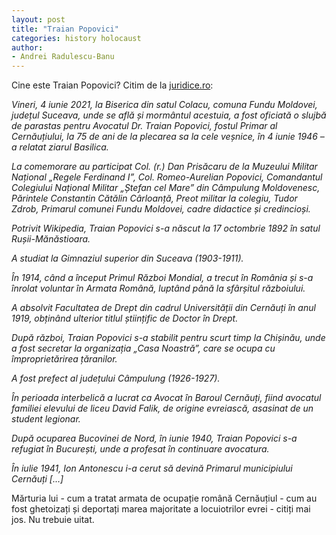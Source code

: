 ```yaml
---
layout: post
title: "Traian Popovici"
categories: history holocaust
author:
- Andrei Radulescu-Banu
---
```


Cine este Traian Popovici? Citim de la [juridice.ro](https://www.juridice.ro/734839/comemorare-a-avocatului-traian-popovici-primarul-cernautiului-care-a-salvat-20-000-de-evrei-de-la-holocaust.html):

*Vineri, 4 iunie 2021, la Biserica din satul Colacu, comuna Fundu Moldovei, județul Suceava, unde se află și mormântul acestuia, a fost oficiată o slujbă de parastas pentru Avocatul Dr. Traian Popovici, fostul Primar al Cernăuțiului, la 75 de ani de la plecarea sa la cele veșnice, în 4 iunie 1946 – a relatat ziarul Basilica.*

*La comemorare au participat Col. (r.) Dan Prisăcaru de la Muzeului Militar Național „Regele Ferdinand I”, Col. Romeo-Aurelian Popovici, Comandantul Colegiului Național Militar „Ștefan cel Mare” din Câmpulung Moldovenesc, Părintele Constantin Cătălin Cârloanță, Preot militar la colegiu, Tudor Zdrob, Primarul comunei Fundu Moldovei, cadre didactice și credincioși.*

*Potrivit Wikipedia, Traian Popovici s-a născut la 17 octombrie 1892 în satul Rușii-Mănăstioara.*

*A studiat la Gimnaziul superior din Suceava (1903-1911).*

*În 1914, când a început Primul Război Mondial, a trecut în România și s-a înrolat voluntar în Armata Română, luptând până la sfârșitul războiului.*

*A absolvit Facultatea de Drept din cadrul Universității din Cernăuți în anul 1919, obținând ulterior titlul științific de Doctor în Drept.*

*După război, Traian Popovici s-a stabilit pentru scurt timp la Chișinău, unde a fost secretar la organizația „Casa Noastră”, care se ocupa cu împroprietărirea țăranilor.*

*A fost prefect al județului Câmpulung (1926-1927).*

*În perioada interbelică a lucrat ca Avocat în Baroul Cernăuți, fiind avocatul familiei elevului de liceu David Falik, de origine evreiască, asasinat de un student legionar.*

*După ocuparea Bucovinei de Nord, în iunie 1940, Traian Popovici s-a refugiat în București, unde a profesat în continuare avocatura.*

*În iulie 1941, Ion Antonescu i-a cerut să devină Primarul municipiului Cernăuți [...]*

Mărturia lui - cum a tratat armata de ocupație română Cernăuțiul - cum au fost ghetoizați și deportați marea majoritate a locuiotrilor evrei - citiți mai jos. Nu trebuie uitat.

<object data="https://bitdribble.com/home/doc/history/romania/Traian_Popovici_Marturia.pdf" width="1000" height="1000" type='application/pdf'/></object>